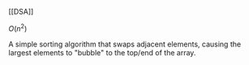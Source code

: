 [[DSA]]

$O(n^2)$

A simple sorting algorithm that swaps adjacent elements, causing the largest elements to "bubble" to the top/end of the array.
